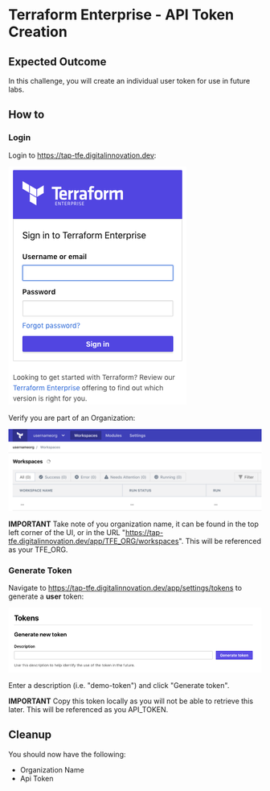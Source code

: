 # Terraform Enterprise - API Token Creation

## Expected Outcome

In this challenge, you will create an individual user token for use in future labs.

## How to

### Login

Login to <https://tap-tfe.digitalinnovation.dev>:

![](img/tfe-login.png)

Verify you are part of an Organization:

![](img/tfe-organization.png)

**IMPORTANT** Take note of you organization name, it can be found in the top left corner of the UI, or in the URL "https://tap-tfe.digitalinnovation.dev/app/TFE_ORG/workspaces". This will be referenced as your TFE_ORG.

### Generate Token

Navigate to <https://tap-tfe.digitalinnovation.dev/app/settings/tokens> to generate a **user** token:

![](img/tfe-token-gen.png)

Enter a description (i.e. "demo-token") and click "Generate token".

**IMPORTANT** Copy this token locally as you will not be able to retrieve this later. This will be referenced as you API_TOKEN.

## Cleanup

You should now have the following:

* Organization Name
* Api Token
